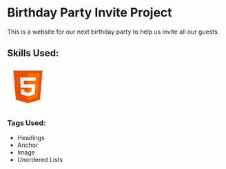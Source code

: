 <h1>Birthday Party Invite Project</h2>

<p>This is a website for our next birthday party to help us invite all our guests.</p>



<h2>Skills Used:</h2>

<img src="icons8-html.svg" alt = "HTML">


<h3>Tags Used:</h3>

<ul>
    <li>Headings</li>
    <li>Anchor</li>
    <li>Image</li>
    <li>Unordered Lists</li>
</ul>